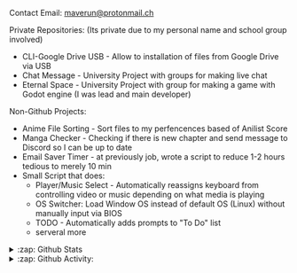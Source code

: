 Contact Email: maverun@protonmail.ch

Private Repositories: (Its private due to my personal name and school group involved)
- CLI-Google Drive USB - Allow to installation of files from Google Drive via USB
- Chat Message - University Project with groups for making live chat
- Eternal Space - University Project with group for making a game with Godot engine (I was lead and main developer)

Non-Github Projects:
- Anime File Sorting - Sort files to my perfencences based of Anilist Score
- Manga Checker - Checking if there is new chapter and send message to Discord so I can be up to date
- Email Saver Timer - at previously job, wrote a script to reduce 1-2 hours tedious to merely 10 min
- Small Script that does:
  - Player/Music Select - Automatically reassigns keyboard from controlling video or music depending on what media is playing
  - OS Switcher: Load Window OS instead of default OS (Linux) without manually input via BIOS
  - TODO - Automatically adds prompts to "To Do" list
  - serveral more 

<details>
<summary>:zap: Github Stats</summary>

<table>
<tbody>
  <tr>
    <td><img src="https://github-readme-stats-mave.vercel.app/api?username=maverun&show_icons=true&include_all_commits=true&hide_border=true&count_private=true&theme=tokyonight" alt="Maverun's github stats" width="495" height="195"></td>
    <td><img src="https://github-readme-stats-mave.vercel.app/api/top-langs/?username=maverun&layout=compact&hide_border=truecount_private=true&theme=tokyonight" alt="Image" width="350" height="165"></td>
  </tr>
  <tr>
    <td><img src="https://github-readme-stats-mave.vercel.app/api/wakatime?username=maverun&hide_border=true&theme=tokyonight&langs_count=4" alt="Maverun's Wakatime" width="495" height="150"></td>
    <td></td>
  </tr>
</tbody>
</table>
</details>

<details>
<summary>:zap: Github Activity:</summary>

<!--START_SECTION:activity-->
<!--END_SECTION:activity-->
</details>
<!---
Maverun/Maverun is a ✨ special ✨ repository because its `README.md` (this file) appears on your GitHub profile.
You can click the Preview link to take a look at your changes.
--->
